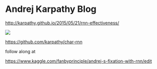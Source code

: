# Andrej Karpathy Blog

http://karpathy.github.io/2015/05/21/rnn-effectiveness/

![](https://github.com/karpathy/char-rnn)

https://github.com/karpathy/char-rnn

follow along at

https://www.kaggle.com/fanbyprinciple/andrej-s-fixation-with-rnn/edit